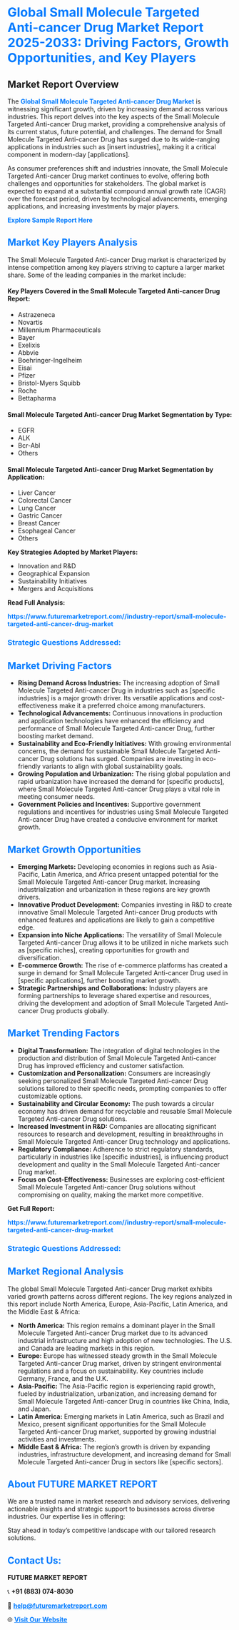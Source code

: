 <h1 style="color: #007BFF;">Global Small Molecule Targeted Anti-cancer Drug Market Report 2025-2033: Driving Factors, Growth Opportunities, and Key Players</h1>

<section id="overview">
<h2>Market Report Overview</h2>
<p>The <a href="https://www.futuremarketreport.com//industry-report/small-molecule-targeted-anti-cancer-drug-market" style="color: #007BFF; text-decoration: none;"><strong>Global Small Molecule Targeted Anti-cancer Drug Market</strong></a> is witnessing significant growth, driven by increasing demand across various industries. This report delves into the key aspects of the Small Molecule Targeted Anti-cancer Drug market, providing a comprehensive analysis of its current status, future potential, and challenges. The demand for Small Molecule Targeted Anti-cancer Drug has surged due to its wide-ranging applications in industries such as [insert industries], making it a critical component in modern-day [applications].</p>
<p>As consumer preferences shift and industries innovate, the Small Molecule Targeted Anti-cancer Drug market continues to evolve, offering both challenges and opportunities for stakeholders. The global market is expected to expand at a substantial compound annual growth rate (CAGR) over the forecast period, driven by technological advancements, emerging applications, and increasing investments by major players.</p>
</section>

<section id="overview">
<p><a href="https://www.futuremarketreport.com//request-sample/reportId=51970" style="color: #007BFF; text-decoration: none;"><strong>Explore Sample Report Here</strong></a></p>
</section>

<section id="key-players">
<h2 style="color: #007BFF;">Market Key Players Analysis</h2>
<p>The Small Molecule Targeted Anti-cancer Drug market is characterized by intense competition among key players striving to capture a larger market share. Some of the leading companies in the market include:</p>
<h4>Key Players Covered in the Small Molecule Targeted Anti-cancer Drug Report:</h4>
<ul><li>Astrazeneca</li><li>Novartis</li><li>Millennium Pharmaceuticals</li><li>Bayer</li><li>Exelixis</li><li>Abbvie</li><li>Boehringer-Ingelheim</li><li>Eisai</li><li>Pfizer</li><li>Bristol-Myers Squibb</li><li>Roche</li><li>Bettapharma</li></ul>
<h4>Small Molecule Targeted Anti-cancer Drug Market Segmentation by Type:</h4>
<ul><li>EGFR</li><li>ALK</li><li>Bcr-Abl</li><li>Others</li></ul>

<h4>Small Molecule Targeted Anti-cancer Drug Market Segmentation by Application:</h4>
<ul><li>Liver Cancer</li><li>Colorectal Cancer</li><li>Lung Cancer</li><li>Gastric Cancer</li><li>Breast Cancer</li><li>Esophageal Cancer</li><li>Others</li></ul>
<p><strong>Key Strategies Adopted by Market Players:</strong></p>
<ul>
<li>Innovation and R&D</li>
<li>Geographical Expansion</li>
<li>Sustainability Initiatives</li>
<li>Mergers and Acquisitions</li>
</ul>
</section>

<section>
<p><strong>Read Full Analysis: </strong></p><a href="https://www.futuremarketreport.com//industry-report/small-molecule-targeted-anti-cancer-drug-market" style="color: #007BFF; text-decoration: none;"><strong>https://www.futuremarketreport.com//industry-report/small-molecule-targeted-anti-cancer-drug-market</strong></a>
<h3 style="color: #007BFF;">Strategic Questions Addressed:</h3>
</section>

<section id="driving-factors">
<h2 style="color: #007BFF;">Market Driving Factors</h2>
<ul>
<li><strong>Rising Demand Across Industries:</strong> The increasing adoption of Small Molecule Targeted Anti-cancer Drug in industries such as [specific industries] is a major growth driver. Its versatile applications and cost-effectiveness make it a preferred choice among manufacturers.</li>
<li><strong>Technological Advancements:</strong> Continuous innovations in production and application technologies have enhanced the efficiency and performance of Small Molecule Targeted Anti-cancer Drug, further boosting market demand.</li>
<li><strong>Sustainability and Eco-Friendly Initiatives:</strong> With growing environmental concerns, the demand for sustainable Small Molecule Targeted Anti-cancer Drug solutions has surged. Companies are investing in eco-friendly variants to align with global sustainability goals.</li>
<li><strong>Growing Population and Urbanization:</strong> The rising global population and rapid urbanization have increased the demand for [specific products], where Small Molecule Targeted Anti-cancer Drug plays a vital role in meeting consumer needs.</li>
<li><strong>Government Policies and Incentives:</strong> Supportive government regulations and incentives for industries using Small Molecule Targeted Anti-cancer Drug have created a conducive environment for market growth.</li>
</ul>
</section>

<section id="growth-opportunities">
<h2 style="color: #007BFF;">Market Growth Opportunities</h2>
<ul>
<li><strong>Emerging Markets:</strong> Developing economies in regions such as Asia-Pacific, Latin America, and Africa present untapped potential for the Small Molecule Targeted Anti-cancer Drug market. Increasing industrialization and urbanization in these regions are key growth drivers.</li>
<li><strong>Innovative Product Development:</strong> Companies investing in R&D to create innovative Small Molecule Targeted Anti-cancer Drug products with enhanced features and applications are likely to gain a competitive edge.</li>
<li><strong>Expansion into Niche Applications:</strong> The versatility of Small Molecule Targeted Anti-cancer Drug allows it to be utilized in niche markets such as [specific niches], creating opportunities for growth and diversification.</li>
<li><strong>E-commerce Growth:</strong> The rise of e-commerce platforms has created a surge in demand for Small Molecule Targeted Anti-cancer Drug used in [specific applications], further boosting market growth.</li>
<li><strong>Strategic Partnerships and Collaborations:</strong> Industry players are forming partnerships to leverage shared expertise and resources, driving the development and adoption of Small Molecule Targeted Anti-cancer Drug products globally.</li>
</ul>
</section>

<section id="trending-factors">
<h2 style="color: #007BFF;">Market Trending Factors</h2>
<ul>
<li><strong>Digital Transformation:</strong> The integration of digital technologies in the production and distribution of Small Molecule Targeted Anti-cancer Drug has improved efficiency and customer satisfaction.</li>
<li><strong>Customization and Personalization:</strong> Consumers are increasingly seeking personalized Small Molecule Targeted Anti-cancer Drug solutions tailored to their specific needs, prompting companies to offer customizable options.</li>
<li><strong>Sustainability and Circular Economy:</strong> The push towards a circular economy has driven demand for recyclable and reusable Small Molecule Targeted Anti-cancer Drug solutions.</li>
<li><strong>Increased Investment in R&D:</strong> Companies are allocating significant resources to research and development, resulting in breakthroughs in Small Molecule Targeted Anti-cancer Drug technology and applications.</li>
<li><strong>Regulatory Compliance:</strong> Adherence to strict regulatory standards, particularly in industries like [specific industries], is influencing product development and quality in the Small Molecule Targeted Anti-cancer Drug market.</li>
<li><strong>Focus on Cost-Effectiveness:</strong> Businesses are exploring cost-efficient Small Molecule Targeted Anti-cancer Drug solutions without compromising on quality, making the market more competitive.</li>
</ul>
</section>

<section>
<p><strong>Get Full Report: </strong></p><a href="https://www.futuremarketreport.com//industry-report/small-molecule-targeted-anti-cancer-drug-market" style="color: #007BFF; text-decoration: none;"><strong>https://www.futuremarketreport.com//industry-report/small-molecule-targeted-anti-cancer-drug-market</strong></a>
<h3 style="color: #007BFF;">Strategic Questions Addressed:</h3>
</section>


<section id="regional-analysis">
<h2 style="color: #007BFF;">Market Regional Analysis</h2>
<p>The global Small Molecule Targeted Anti-cancer Drug market exhibits varied growth patterns across different regions. The key regions analyzed in this report include North America, Europe, Asia-Pacific, Latin America, and the Middle East & Africa:</p>
<ul>
<li><strong>North America:</strong> This region remains a dominant player in the Small Molecule Targeted Anti-cancer Drug market due to its advanced industrial infrastructure and high adoption of new technologies. The U.S. and Canada are leading markets in this region.</li>
<li><strong>Europe:</strong> Europe has witnessed steady growth in the Small Molecule Targeted Anti-cancer Drug market, driven by stringent environmental regulations and a focus on sustainability. Key countries include Germany, France, and the U.K.</li>
<li><strong>Asia-Pacific:</strong> The Asia-Pacific region is experiencing rapid growth, fueled by industrialization, urbanization, and increasing demand for Small Molecule Targeted Anti-cancer Drug in countries like China, India, and Japan.</li>
<li><strong>Latin America:</strong> Emerging markets in Latin America, such as Brazil and Mexico, present significant opportunities for the Small Molecule Targeted Anti-cancer Drug market, supported by growing industrial activities and investments.</li>
<li><strong>Middle East & Africa:</strong> The region’s growth is driven by expanding industries, infrastructure development, and increasing demand for Small Molecule Targeted Anti-cancer Drug in sectors like [specific sectors].</li>
</ul>
</section>

<footer>
<h2 style="color: #007BFF;">About FUTURE MARKET REPORT</h2>
<p>We are a trusted name in market research and advisory services, delivering actionable insights and strategic support to businesses across diverse industries. Our expertise lies in offering:</p>

<p>Stay ahead in today’s competitive landscape with our tailored research solutions.</p>

<h2 style="color: #007BFF;">Contact Us:</h2>
<p><strong>FUTURE MARKET REPORT</strong></p>
<p>📞 <strong>+91 (883) 074-8030</strong></p>
<p>📧 <strong><a href="mailto:help@futuremarketreport.com" style="color: #007BFF;">help@futuremarketreport.com</a></strong></p>
<p>🌐 <strong><a href="https://www.futuremarketreport.com/" style="color: #007BFF;">Visit Our Website</a></strong></p>
</footer>
